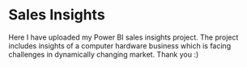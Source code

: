 # Sales Insights


Here I have uploaded my Power BI sales insights project. 
The project includes insights of a  computer hardware business which is facing challenges in dynamically changing market.
Thank you :)


